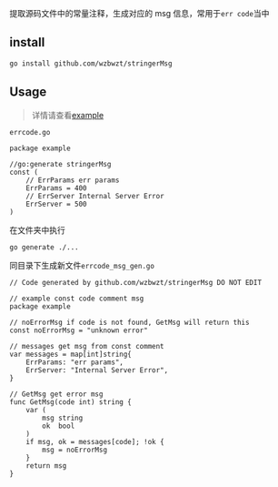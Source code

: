 提取源码文件中的常量注释，生成对应的 msg 信息，常用于`err code`当中

## install

```bash
go install github.com/wzbwzt/stringerMsg
```

## Usage

> 详情请查看[example](./example)

`errcode.go`

```golang
package example

//go:generate stringerMsg
const (
    // ErrParams err params
    ErrParams = 400
    // ErrServer Internal Server Error
    ErrServer = 500
)
```

在文件夹中执行

```bash
go generate ./...
```

同目录下生成新文件`errcode_msg_gen.go`

```golang
// Code generated by github.com/wzbwzt/stringerMsg DO NOT EDIT

// example const code comment msg
package example

// noErrorMsg if code is not found, GetMsg will return this
const noErrorMsg = "unknown error"

// messages get msg from const comment
var messages = map[int]string{
	ErrParams: "err params",
	ErrServer: "Internal Server Error",
}

// GetMsg get error msg
func GetMsg(code int) string {
	var (
		msg string
		ok  bool
	)
	if msg, ok = messages[code]; !ok {
		msg = noErrorMsg
	}
	return msg
}

```
